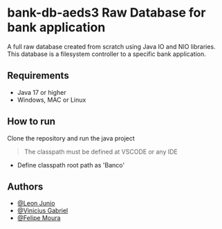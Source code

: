 # bank-db-aeds3 Raw Database for bank application

A full raw database created from scratch using Java IO and NIO libraries. This database is a filesystem controller to a specific bank application.

## Requirements

- Java 17 or higher
- Windows, MAC or Linux


## How to run

Clone the repository and run the java project

> The classpath must be defined at VSCODE or any IDE

- Define classpath root path as 'Banco'  
## Authors

- [@Leon Junio](https://www.github.com/leon-junio)
- [@Vinicius Gabriel](https://www.github.com/ravixr)
- [@Felipe Moura](https://www.github.com/Lexizz7)

